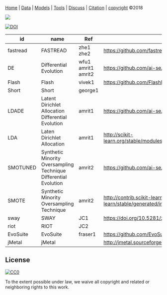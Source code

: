 [Home](http://tiny.cc/data-SE) |
[Data](DATA.md) |
[Models](MODELS.md) |
[Tools](TOOLS.md) |
[Discuss](https://github.com/ai-se/ResourcesDataDrivenSBSE/issues) |
[Citation](CITATION.md) |
[copyright](https://github.com/ai-se/ResourcesDataDrivenSBSE/blob/master/LICENSE.md) &copy;2018 

![](https://github.com/ai-se/ResourceDataDrivenSBSE/raw/master/img/banner.png)

[![DOI](https://zenodo.org/badge/116411075.svg)](https://zenodo.org/badge/latestdoi/116411075)



id|name |Ref|Package
---|---|---|---
fastread|FASTREAD|zhe1 zhe2|https://github.com/fastread/src
DE|Differential Evolution|wfu1 amrit1 amrit2|https://github.com/ai-se/Smotuned_FFT/blob/master/src/DE.py
Flash|Flash|vivek1|https://github.com/FlashRepo
Short|Short|george1|
LDADE|Latent Dirichlet Allocation Differential Evolution|amrit1|https://github.com/ai-se/Pits_lda/blob/master/src/06-17/DE_VEM.py
LDA|Laten Dirichlet Allocation|amrit1|http://scikit-learn.org/stable/modules/generated/sklearn.decomposition.LatentDirichletAllocation.html
SMOTUNED|Synthetic Minority Oversampling Technique Differential Evolution|amrit2|https://github.com/ai-se/Smote_tune
SMOTE|Synthetic Minority Oversampling Technique|amrit2|http://contrib.scikit-learn.org/imbalanced-learn/stable/generated/imblearn.over_sampling.SMOTE.html
sway|SWAY|JC1|https://doi.org/10.5281/zenodo.495498
riot|RIOT|JC2|
EvoSuite|EvoSuite|fraser1|https://github.com/EvoSuite/evosuite
jMetal|jMetal||http://jmetal.sourceforge.net/



## License

[![CC0](http://mirrors.creativecommons.org/presskit/buttons/88x31/svg/cc-zero.svg)](https://creativecommons.org/publicdomain/zero/1.0/)

To the extent possible under law, we waive all copyright and related or neighboring rights to this work.


